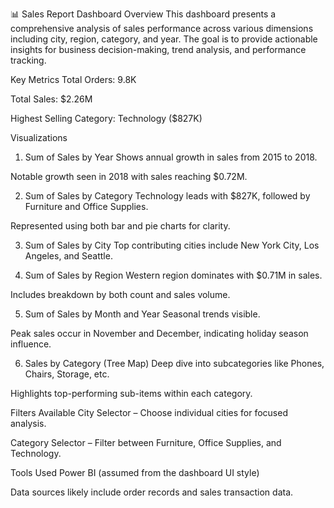 📊 Sales Report Dashboard
Overview
This dashboard presents a comprehensive analysis of sales performance across various dimensions including city, region, category, and year. The goal is to provide actionable insights for business decision-making, trend analysis, and performance tracking.

Key Metrics
Total Orders: 9.8K

Total Sales: $2.26M

Highest Selling Category: Technology ($827K)

Visualizations
1. Sum of Sales by Year
Shows annual growth in sales from 2015 to 2018.

Notable growth seen in 2018 with sales reaching $0.72M.

2. Sum of Sales by Category
Technology leads with $827K, followed by Furniture and Office Supplies.

Represented using both bar and pie charts for clarity.

3. Sum of Sales by City
Top contributing cities include New York City, Los Angeles, and Seattle.

4. Sum of Sales by Region
Western region dominates with $0.71M in sales.

Includes breakdown by both count and sales volume.

5. Sum of Sales by Month and Year
Seasonal trends visible.

Peak sales occur in November and December, indicating holiday season influence.

6. Sales by Category (Tree Map)
Deep dive into subcategories like Phones, Chairs, Storage, etc.

Highlights top-performing sub-items within each category.

Filters Available
City Selector – Choose individual cities for focused analysis.

Category Selector – Filter between Furniture, Office Supplies, and Technology.

Tools Used
Power BI (assumed from the dashboard UI style)

Data sources likely include order records and sales transaction data.
